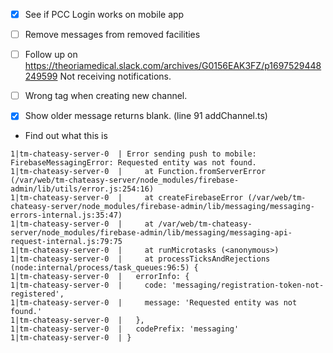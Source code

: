 - [x] See if PCC Login works on mobile app
- [ ] Remove messages from removed facilities
- [ ] Follow up on https://theoriamedical.slack.com/archives/G0156EAK3FZ/p1697529448249599 Not receiving notifications.
- [ ] Wrong tag when creating new channel.
- [x] Show older message returns blank. (line 91 addChannel.ts)


- Find out what this is
```
1|tm-chateasy-server-0  | Error sending push to mobile: FirebaseMessagingError: Requested entity was not found.
1|tm-chateasy-server-0  |     at Function.fromServerError (/var/web/tm-chateasy-server/node_modules/firebase-admin/lib/utils/error.js:254:16)
1|tm-chateasy-server-0  |     at createFirebaseError (/var/web/tm-chateasy-server/node_modules/firebase-admin/lib/messaging/messaging-errors-internal.js:35:47)
1|tm-chateasy-server-0  |     at /var/web/tm-chateasy-server/node_modules/firebase-admin/lib/messaging/messaging-api-request-internal.js:79:75
1|tm-chateasy-server-0  |     at runMicrotasks (<anonymous>)
1|tm-chateasy-server-0  |     at processTicksAndRejections (node:internal/process/task_queues:96:5) {
1|tm-chateasy-server-0  |   errorInfo: {
1|tm-chateasy-server-0  |     code: 'messaging/registration-token-not-registered',
1|tm-chateasy-server-0  |     message: 'Requested entity was not found.'
1|tm-chateasy-server-0  |   },
1|tm-chateasy-server-0  |   codePrefix: 'messaging'
1|tm-chateasy-server-0  | }
```